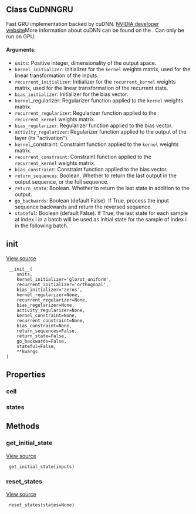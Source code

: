 ## Class CuDNNGRU

Fast GRU implementation backed by cuDNN.
[NVIDIA developer website](https://developer.nvidia.com/cudnn)More information about cuDNN can be found on the . Can only be run on GPU.

#### Arguments:
- `units`: Positive integer, dimensionality of the output space.
- `kernel_initializer`: Initializer for the `kernel` weights matrix, used for the linear transformation of the inputs.
- `recurrent_initializer`: Initializer for the `recurrent_kernel` weights matrix, used for the linear transformation of the recurrent state.
- `bias_initializer`: Initializer for the bias vector.
- `kernel`_regularizer: Regularizer function applied to the `kernel` weights matrix.
- `recurrent_regularizer`: Regularizer function applied to the `recurrent_kernel` weights matrix.
- `bias_regularizer`: Regularizer function applied to the bias vector.
- `activity_regularizer`: Regularizer function applied to the output of the layer (its "activation").
- `kernel`_constraint: Constraint function applied to the `kernel` weights matrix.
- `recurrent_constraint`: Constraint function applied to the `recurrent_kernel` weights matrix.
- `bias_constraint`: Constraint function applied to the bias vector.
- `return_sequences`: Boolean. Whether to return the last output in the output sequence, or the full sequence.
- `return_state`: Boolean. Whether to return the last state in addition to the output.
- `go_backwards`: Boolean (default False). If True, process the input sequence backwards and return the reversed sequence.
- `stateful`: Boolean (default False). If True, the last state for each sample at index i in a batch will be used as initial state for the sample of index i in the following batch.
## __init__
[View source](https://github.com/tensorflow/tensorflow/blob/r2.0/tensorflow/python/keras/layers/cudnn_recurrent.py#L198-L236)


```
 __init__(
    units,
    kernel_initializer='glorot_uniform',
    recurrent_initializer='orthogonal',
    bias_initializer='zeros',
    kernel_regularizer=None,
    recurrent_regularizer=None,
    bias_regularizer=None,
    activity_regularizer=None,
    kernel_constraint=None,
    recurrent_constraint=None,
    bias_constraint=None,
    return_sequences=False,
    return_state=False,
    go_backwards=False,
    stateful=False,
    **kwargs
)
```
## Properties
### cell
### states
## Methods
### get_initial_state
[View source](https://github.com/tensorflow/tensorflow/blob/r2.0/tensorflow/python/keras/layers/recurrent.py#L593-L614)


```
 get_initial_state(inputs)
```
### reset_states
[View source](https://github.com/tensorflow/tensorflow/blob/r2.0/tensorflow/python/keras/layers/recurrent.py#L806-L858)


```
 reset_states(states=None)
```
